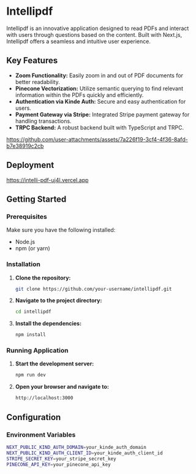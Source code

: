 # Intellipdf

Intellipdf is an innovative application designed to read PDFs and interact with users through questions based on the content. Built with Next.js, Intellipdf offers a seamless and intuitive user experience.

## Key Features
- **Zoom Functionality:** Easily zoom in and out of PDF documents for better readability.
- **Pinecone Vectorization:** Utilize semantic querying to find relevant information within the PDFs quickly and efficiently.
- **Authentication via Kinde Auth:** Secure and easy authentication for users.
- **Payment Gateway via Stripe:** Integrated Stripe payment gateway for handling transactions.
- **TRPC Backend:** A robust backend built with TypeScript and TRPC.

https://github.com/user-attachments/assets/7a226f19-3cf4-4f36-8afd-b7e38919c2cb





## Deployment
https://intelli-pdf-uj4l.vercel.app

## Getting Started

### Prerequisites

Make sure you have the following installed:
- Node.js
- npm (or yarn)

### Installation

1. **Clone the repository:**
   ```bash
   git clone https://github.com/your-username/intellipdf.git
2. **Navigate to the project directory:**
   ```bash
   cd intellipdf
3. **Install the dependencies:**
   ```bash
   npm install

### Running Application
1. **Start the development server:**
   ```bash
   npm run dev
2. **Open your browser and navigate to:**
   ```bash
   http://localhost:3000

## Configuration
### Environment Variables

```bash
NEXT_PUBLIC_KIND_AUTH_DOMAIN=your_kinde_auth_domain
NEXT_PUBLIC_KIND_AUTH_CLIENT_ID=your_kinde_auth_client_id
STRIPE_SECRET_KEY=your_stripe_secret_key
PINECONE_API_KEY=your_pinecone_api_key




  

 
